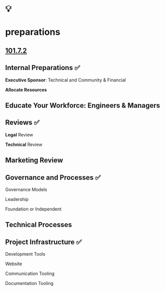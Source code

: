 # 💡
# preparations

[101.7.2](https://github.com/digital-sustainability/module-eoss-ospo101/blob/main/module7/README.md#section-new-project-preparations)
--
## Internal Preparations ✅

**Executive Sponsor**: Technical and Community & Financial

**Allocate Resources**

**Educate** Your Workforce: Engineers & Managers
--
## Reviews ✅

**Legal** Review

**Technical** Review

**Marketing** Review
--
## Governance and Processes ✅

Governance Models

Leadership

Foundation or Independent

Technical Processes
--
## Project Infrastructure ✅

Development Tools

Website

Communication Tooling

Documentation Tooling